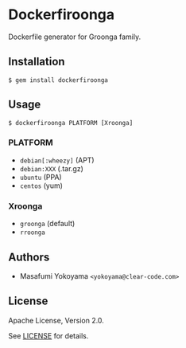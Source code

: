 # Dockerfiroonga

Dockerfile generator for Groonga family.

## Installation

    $ gem install dockerfiroonga

## Usage

    $ dockerfiroonga PLATFORM [Xroonga]

### PLATFORM

* `debian[:wheezy]` (APT)
* `debian:XXX` (.tar.gz)
* `ubuntu` (PPA)
* `centos` (yum)

### Xroonga

* `groonga` (default)
* `rroonga`

## Authors

* Masafumi Yokoyama `<yokoyama@clear-code.com>`

## License

Apache License, Version 2.0.

See [LICENSE](https://github.com/myokoym/dockerfiroonga/blob/master/LICENSE) for details.
